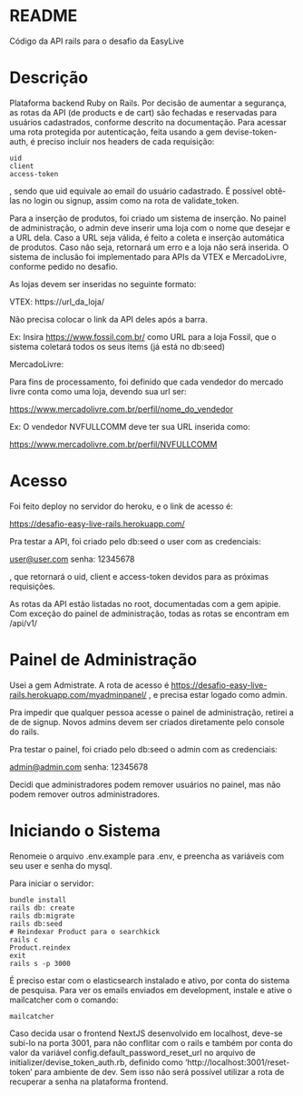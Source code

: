 # README

Código da API rails para o desafio da EasyLive

# Descrição

Plataforma backend Ruby on Rails. Por decisão de aumentar a segurança, as rotas da API (de products e de cart) são fechadas e reservadas para usuários cadastrados, conforme descrito na documentação.
Para acessar uma rota protegida por autenticação, feita usando a gem devise-token-auth, é preciso incluir nos headers de cada requisição:

```
uid
client
access-token
```

, sendo que uid equivale ao email do usuário cadastrado. É possível obtê-las no login ou signup, assim como na rota de validate_token.

Para a inserção de produtos, foi criado um sistema de inserção. No painel de administração, o admin deve inserir uma loja com o nome que desejar e a URL dela. Caso a URL seja válida, é feito a coleta e inserção automática de produtos. Caso não seja, retornará um erro e a loja não será inserida. O sistema de inclusão foi implementado para APIs da VTEX e MercadoLivre, conforme pedido no desafio.

As lojas devem ser inseridas no seguinte formato:

VTEX: https://url_da_loja/

Não precisa colocar o link da API deles após a barra.

Ex: Insira https://www.fossil.com.br/ como URL para a loja Fossil, que o sistema coletará todos os seus items (já está no db:seed)

MercadoLivre:

Para fins de processamento, foi definido que cada vendedor do mercado livre conta como uma loja, devendo sua url ser:

https://www.mercadolivre.com.br/perfil/nome_do_vendedor

Ex: O vendedor NVFULLCOMM deve ter sua URL inserida como:

https://www.mercadolivre.com.br/perfil/NVFULLCOMM

# Acesso

Foi feito deploy no servidor do heroku, e o link de acesso é:

https://desafio-easy-live-rails.herokuapp.com/

Pra testar a API, foi criado pelo db:seed o user com as credenciais:

user@user.com
senha: 12345678

, que retornará o uid, client e access-token devidos para as próximas requisições.

As rotas da API estão listadas no root, documentadas com a gem apipie.
Com exceção do painel de administração, todas as rotas se encontram em /api/v1/

# Painel de Administração

Usei a gem Admistrate. A rota de acesso é
https://desafio-easy-live-rails.herokuapp.com/myadminpanel/
, e precisa estar logado como admin.

Pra impedir que qualquer pessoa acesse o painel de administração, retirei a de de signup. Novos admins devem ser criados diretamente pelo console do rails.

Pra testar o painel, foi criado pelo db:seed o admin com as credenciais:

admin@admin.com
senha: 12345678

Decidi que administradores podem remover usuários no painel, mas não podem remover outros administradores.

# Iniciando o Sistema

Renomeie o arquivo .env.example para .env, e preencha as variáveis com seu user e senha do mysql.

Para iniciar o servidor:

```
bundle install
rails db: create
rails db:migrate
rails db:seed
# Reindexar Product para o searchkick
rails c
Product.reindex
exit
rails s -p 3000
```

É preciso estar com o elasticsearch instalado e ativo, por conta do sistema de pesquisa.
Para ver os emails enviados em development, instale e ative o mailcatcher com o comando:

```
mailcatcher
```

Caso decida usar o frontend NextJS desenvolvido em localhost, deve-se subi-lo na porta 3001, para não conflitar com o rails e também por conta do valor da variável config.default_password_reset_url no arquivo de initializer/devise_token_auth.rb, definido como ‘http://localhost:3001/reset-token’ para ambiente de dev. Sem isso não será possível utilizar a rota de recuperar a senha na plataforma frontend.
